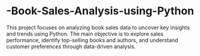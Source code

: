 # -Book-Sales-Analysis-using-Python
 This project focuses on analyzing book sales data to uncover key insights and trends using Python. The main objective is to explore sales performance, identify top-selling books and authors, and understand customer preferences through data-driven analysis.
